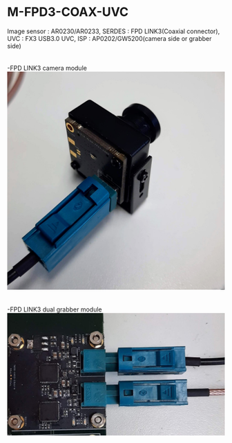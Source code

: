 # M-FPD3-COAX-UVC
Image sensor : AR0230/AR0233, SERDES : FPD LINK3(Coaxial connector), UVC : FX3 USB3.0 UVC, ISP : AP0202/GW5200(camera side or grabber side)
<br>
<br>
<br>
-FPD LINK3 camera module
![ex_screenshot](./M-CIS-MCAM-FPD3_COAX.jpg)
<br>
<br>
<br>
-FPD LINK3 dual grabber module
![ex_screenshot](./M-FPD3-COAX-DUAL.jpg)
